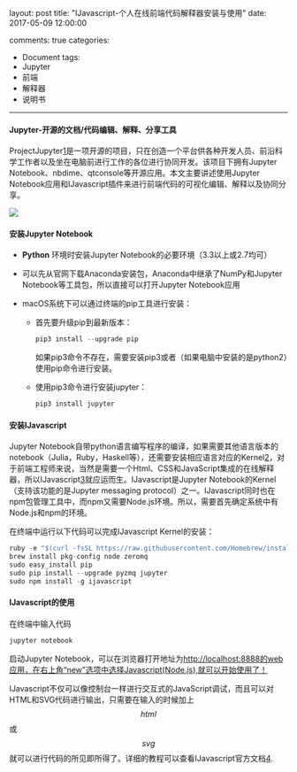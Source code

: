 layout: post
title: "IJavascript-个人在线前端代码解释器安装与使用"
date: 2017-05-09 12:00:00
<!-- banner: http://oqcytejyk.bkt.clouddn.com/post-bg-javascript%E7%9A%84%E5%89%AF%E6%9C%AC.jpg -->
comments: true
categories:
- Document
tags:
- Jupyter
- 前端
- 解释器
- 说明书
---

#### Jupyter-开源的文档/代码编辑、解释、分享工具

ProjectJupyter[1](https://github.com/jupyter)是一项开源的项目，只在创造一个平台供各种开发人员、前沿科学工作者以及坐在电脑前进行工作的各位进行协同开发。该项目下拥有Jupyter Notebook、nbdime、qtconsole等开源应用。本文主要讲述使用Jupyter Notebook应用和IJavascript插件来进行前端代码的可视化编辑、解释以及协同分享。

![](http://oqcytejyk.bkt.clouddn.com/image1.png)

<!-- more -->

#### 安装Jupyter Notebook

*   **Python** 环境时安装Jupyter Notebook的必要环境（3.3以上或2.7均可）
*   可以先从官网下载Anaconda安装包，Anaconda中继承了NumPy和Jupyter Notebook等工具包，所以直接可以打开Jupyter Notebook应用
*   macOS系统下可以通过终端的pip工具进行安装：

    *   首先要升级pip到最新版本：

        ```javascript
        pip3 install --upgrade pip
        ```

        如果pip3命令不存在，需要安装pip3或者（如果电脑中安装的是python2）使用pip命令进行安装。

    *   使用pip3命令进行安装jupyter：

        ```javascript  	
        pip3 install jupyter
        ```

#### 安装IJavascript

Jupyter Notebook自带python语言编写程序的编译，如果需要其他语言版本的notebook（Julia，Ruby，Haskell等），还需要安装相应语言对应的Kernel[2](https://github.com/jupyter/jupyter/wiki/Jupyter-kernels)，对于前端工程师来说，当然是需要一个Html、CSS和JavaScript集成的在线解释器，所以IJavascript[3](https://github.com/n-riesco/ijavascript)就应运而生。IJavascript是Jupyter Notebook的Kernel（支持该功能的是Jupyter messaging protocol）之一。IJavascript同时也在npm包管理工具中，而npm又需要Node.js环境。所以，需要首先确定系统中有Node.js和npm的环境。

在终端中运行以下代码可以完成IJavascript Kernel的安装：

```javascript
ruby -e "$(curl -fsSL https://raw.githubusercontent.com/Homebrew/install/master/install)"
brew install pkg-config node zeromq
sudo easy_install pip
sudo pip install --upgrade pyzmq jupyter
sudo npm install -g ijavascript
```

#### IJavascript的使用

在终端中输入代码

```javascript
jupyter notebook
```

启动Jupyter Notebook，可以在浏览器打开地址为[http://localhost:8888的web应用，在右上角“new”选项中选择Javascript(Node.js),就可以开始使用了！](http://localhost:8888的web应用，在右上角“new”选项中选择Javascript(Node.js),就可以开始使用了！)

IJavascript不仅可以像控制台一样进行交互式的JavaScript调试，而且可以对HTML和SVG代码进行输出，只需要在输入的时候加上$$html$$或$$svg$$就可以进行代码的所见即所得了。详细的教程可以查看IJavascript官方文档[4](http://n-riesco.github.io/ijavascript/index.html).
